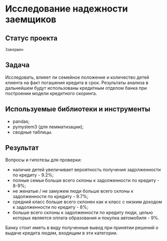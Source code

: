 # Исследование надежности заемщиков

## Статус проекта
`Завершен`

## Задача
Исследовать, влияет ли семейное положение и количество детей клиента на факт погашения кредита в срок. Результаты анализа в дальнейшем будут использованы кредитным отделом банка при построении модели кредитного скоринга.

## Используемые библиотеки и инструменты
- pandas;
- pymystem3 (для лемматизации);
- сводные таблицы.

## Результат
Вопросы и гипотезы для проверки:
- наличие детей увеличивает вероятность получения задолженности по кредиту - 9.2%;
- полные семьи больше всего склоны к задолженности по кредиту - 8-9%;
- не женатые / не замужем люди больше всего склоны к задолженности по кредиту - 9.7%;
- средний класс больше всего склонен как и класс с низким доходом к задолженности по кредиту - 8%;
- больше всего склоны к задолженности по кредиту люди, целью которых является оплата образования и покупка автомобиля - 9%.

Банку стоит иметь в виду полученные вывод при принятии решений о выдаче кредита людям, входящим в эти категории.
